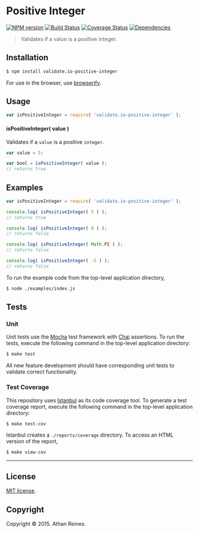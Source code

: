 Positive Integer
===
[![NPM version][npm-image]][npm-url] [![Build Status][travis-image]][travis-url] [![Coverage Status][coveralls-image]][coveralls-url] [![Dependencies][dependencies-image]][dependencies-url]

> Validates if a value is a positive integer.


## Installation

``` bash
$ npm install validate.io-positive-integer
```

For use in the browser, use [browserify](https://github.com/substack/node-browserify).


## Usage

``` javascript
var isPositiveInteger = require( 'validate.io-positive-integer' );
```

#### isPositiveInteger( value )

Validates if a `value` is a positive `integer`.

``` javascript
var value = 5;

var bool = isPositiveInteger( value );
// returns true
```


## Examples

``` javascript
var isPositiveInteger = require( 'validate.io-positive-integer' );

console.log( isPositiveInteger( 5 ) );
// returns true

console.log( isPositiveInteger( 0 ) );
// returns false

console.log( isPositiveInteger( Math.PI ) );
// returns false

console.log( isPositiveInteger( -5 ) );
// returns false
```

To run the example code from the top-level application directory,

``` bash
$ node ./examples/index.js
```


## Tests

### Unit

Unit tests use the [Mocha](http://mochajs.org) test framework with [Chai](http://chaijs.com) assertions. To run the tests, execute the following command in the top-level application directory:

``` bash
$ make test
```

All new feature development should have corresponding unit tests to validate correct functionality.


### Test Coverage

This repository uses [Istanbul](https://github.com/gotwarlost/istanbul) as its code coverage tool. To generate a test coverage report, execute the following command in the top-level application directory:

``` bash
$ make test-cov
```

Istanbul creates a `./reports/coverage` directory. To access an HTML version of the report,

``` bash
$ make view-cov
```


---
## License

[MIT license](http://opensource.org/licenses/MIT). 


## Copyright

Copyright &copy; 2015. Athan Reines.


[npm-image]: http://img.shields.io/npm/v/validate.io-positive-integer.svg
[npm-url]: https://npmjs.org/package/validate.io-positive-integer

[travis-image]: http://img.shields.io/travis/validate-io/positive-integer/master.svg
[travis-url]: https://travis-ci.org/validate-io/positive-integer

[coveralls-image]: https://img.shields.io/coveralls/validate-io/positive-integer/master.svg
[coveralls-url]: https://coveralls.io/r/validate-io/positive-integer?branch=master

[dependencies-image]: http://img.shields.io/david/validate-io/positive-integer.svg
[dependencies-url]: https://david-dm.org/validate-io/positive-integer

[dev-dependencies-image]: http://img.shields.io/david/dev/validate-io/positive-integer.svg
[dev-dependencies-url]: https://david-dm.org/dev/validate-io/positive-integer

[github-issues-image]: http://img.shields.io/github/issues/validate-io/positive-integer.svg
[github-issues-url]: https://github.com/validate-io/positive-integer/issues
